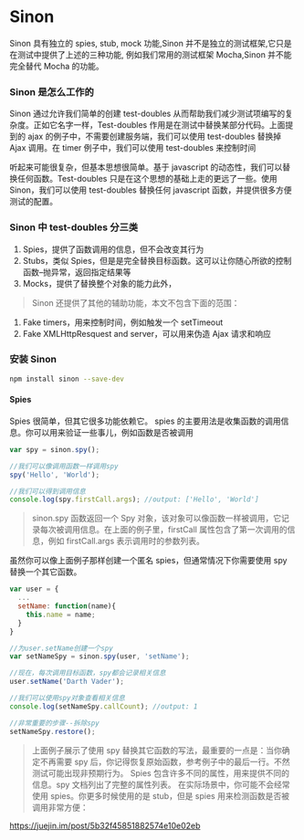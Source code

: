 # Sinon

Sinon 具有独立的 spies, stub, mock 功能,Sinon 并不是独立的测试框架,它只是在测试中提供了上述的三种功能, 例如我们常用的测试框架 Mocha,Sinon 并不能完全替代 Mocha 的功能。

### Sinon 是怎么工作的

Sinon 通过允许我们简单的创建 test-doubles 从而帮助我们减少测试项编写的复杂度。正如它名字一样，Test-doubles 作用是在测试中替换某部分代码。上面提到的 ajax 的例子中，不需要创建服务端，我们可以使用 test-doubles 替换掉 Ajax 调用。在 timer 例子中，我们可以使用 test-doubles 来控制时间

听起来可能很复杂，但基本思想很简单。基于 javascript 的动态性，我们可以替换任何函数。Test-doubles 只是在这个思想的基础上走的更远了一些。使用 Sinon，我们可以使用 test-doubles 替换任何 javascript 函数，并提供很多方便测试的配置。

### Sinon 中 test-doubles 分三类

1.  Spies，提供了函数调用的信息，但不会改变其行为
2.  Stubs，类似 Spies，但是是完全替换目标函数。这可以让你随心所欲的控制函数–抛异常，返回指定结果等
3.  Mocks，提供了替换整个对象的能力此外，

> Sinon 还提供了其他的辅助功能，本文不包含下面的范围：

1.  Fake timers，用来控制时间，例如触发一个 setTimeout
2.  Fake XMLHttpResquest and server，可以用来伪造 Ajax 请求和响应

### 安装 Sinon

```bash
npm install sinon --save-dev
```

#### Spies

Spies 很简单，但其它很多功能依赖它。
spies 的主要用法是收集函数的调用信息。你可以用来验证一些事儿，例如函数是否被调用

```javascript
var spy = sinon.spy();

//我们可以像调用函数一样调用spy
spy('Hello', 'World');

//我们可以得到调用信息
console.log(spy.firstCall.args); //output: ['Hello', 'World']
```

> sinon.spy 函数返回一个 Spy 对象，该对象可以像函数一样被调用，它记录每次被调用信息。在上面的例子里，firstCall 属性包含了第一次调用的信息，例如 firstCall.args 表示调用时的参数列表。

虽然你可以像上面例子那样创建一个匿名 spies，但通常情况下你需要使用 spy 替换一个其它函数。

```javascript
var user = {
  ...
  setName: function(name){
    this.name = name;
  }
}

//为user.setName创建一个spy
var setNameSpy = sinon.spy(user, 'setName');

//现在，每次调用目标函数，spy都会记录相关信息
user.setName('Darth Vader');

//我们可以使用spy对象查看相关信息
console.log(setNameSpy.callCount); //output: 1

//非常重要的步骤--拆除spy
setNameSpy.restore();
```

> 上面例子展示了使用 spy 替换其它函数的写法，最重要的一点是：当你确定不再需要 spy 后，你记得恢复原始函数，参考例子中的最后一行。不然测试可能出现非预期行为。
> Spies 包含许多不同的属性，用来提供不同的信息。spy 文档列出了完整的属性列表。
> 在实际场景中，你可能不会经常使用 spies。你更多时候使用的是 stub，但是 spies 用来检测函数是否被调用非常方便：

https://juejin.im/post/5b32f45851882574e10e02eb













